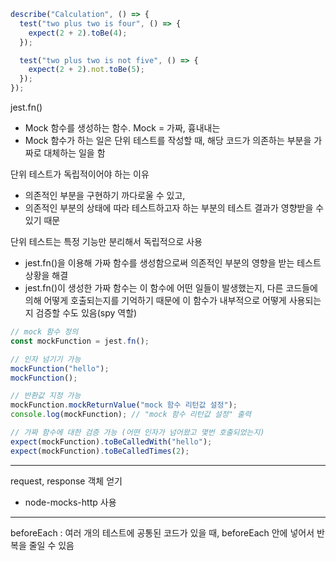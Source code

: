 ```javascript
describe("Calculation", () => {
  test("two plus two is four", () => {
    expect(2 + 2).toBe(4);
  });

  test("two plus two is not five", () => {
    expect(2 + 2).not.toBe(5);
  });
});
```

jest.fn()

- Mock 함수를 생성하는 함수. Mock = 가짜, 흉내내는
- Mock 함수가 하는 일은 단위 테스트를 작성할 때, 해당 코드가 의존하는 부분을 가짜로 대체하는 일을 함

단위 테스트가 독립적이어야 하는 이유

- 의존적인 부분을 구현하기 까다로울 수 있고,
- 의존적인 부분의 상태에 따라 테스트하고자 하는 부분의 테스트 결과가 영향받을 수 있기 때문

단위 테스트는 특정 기능만 분리해서 독립적으로 사용

- jest.fn()을 이용해 가짜 함수를 생성함으로써 의존적인 부분의 영향을 받는 테스트 상황을 해결
- jest.fn()이 생성한 가짜 함수는 이 함수에 어떤 일들이 발생했는지, 다른 코드들에 의해 어떻게 호출되는지를 기억하기 때문에 이 함수가 내부적으로 어떻게 사용되는지 검증할 수도 있음(spy 역할)

```javascript
// mock 함수 정의
const mockFunction = jest.fn();

// 인자 넘기기 가능
mockFunction("hello");
mockFunction();

// 반환값 지정 가능
mockFunction.mockReturnValue("mock 함수 리턴값 설정");
console.log(mockFunction); // "mock 함수 리턴값 설정" 출력

// 가짜 함수에 대한 검증 가능 (어떤 인자가 넘어왔고 몇번 호출되었는지)
expect(mockFunction).toBeCalledWith("hello");
expect(mockFunction).toBeCalledTimes(2);
```

---

request, response 객체 얻기

- node-mocks-http 사용

---

beforeEach
: 여러 개의 테스트에 공통된 코드가 있을 때, beforeEach 안에 넣어서 반복을 줄일 수 있음
